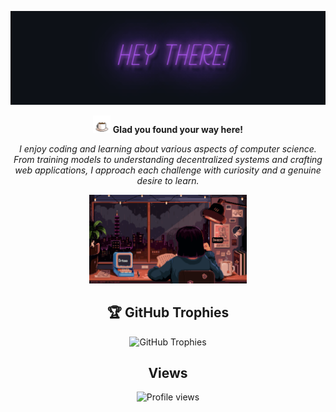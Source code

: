 

<p align="center">
  <img height="150px" src="https://github.com/Sarayu-T/Sarayu-T/blob/main/assets/hey2.svg" /> 
</p>


<p align="center">
  <img height="28px" src="https://github.com/Sarayu-T/Sarayu-T/blob/main/assets/coffee.svg" />
  <b>Glad you found your way here!</b>
</p>
<p align="center">
  <i>I enjoy coding and learning about various aspects of computer science. From training models to understanding decentralized systems and crafting web applications, I approach each challenge with curiosity and a genuine desire to learn.</i>
</p>


<p align="center">
  <img width="50%" src="https://github.com/Sarayu-T/Sarayu-T/blob/main/assets/coder.svg" />
</p>


<h2 align="center">🏆 GitHub Trophies</h2>
<p align="center">
  <img src="https://github-profile-trophy.vercel.app/?username=Sarayu-T&theme=nord&no-frame=false&no-bg=true&margin-w=4" alt="GitHub Trophies">
</p>


<h2 align="center">Views</h2>
<p align="center">
  <img src="https://komarev.com/ghpvc/?username=Sarayu-T&label=Profile%20views&color=0e75b6&style=flat" alt="Profile views">
</p>
